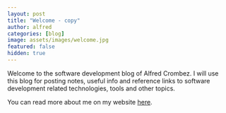 ```yaml
---
layout: post
title: "Welcome - copy"
author: alfred
categories: [blog]
image: assets/images/welcome.jpg
featured: false
hidden: true
---
```


Welcome to the software development blog of Alfred Crombez.
I will use this blog for posting notes, useful info and reference links to software development related technologies, tools and other topics.

You can read more about me on my website [here](https://www.goalfred.com/#/about/me).